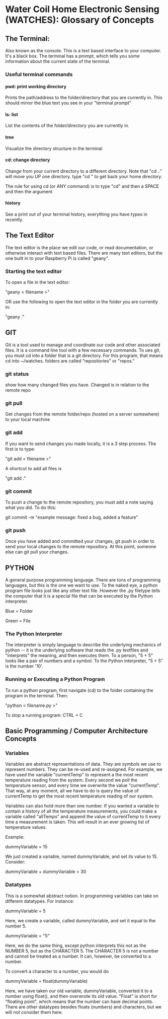 # Water Coil Home Electronic Sensing (WATCHES): Glossary of Concepts

## The Terminal:
Also known as the console. This is a text based interface to your computer. It's a black box. The terminal has a prompt, which tells you some information about the current state of the terminal.

### Useful terminal commands

#### pwd: print working directory
Prints the path/address to the folder/directory that you are currently in. This should mirror the blue text you see in your "terminal prompt"

#### ls: list
List the contents of the folder/directory you are currently in. 

#### tree
Visualize the directory structure in the terminal

#### cd: change directory
Change from your current directory to a different directory. Note that "cd .." will move you UP one directory. type "cd " to get back your home directory.

The rule for using cd (or ANY command) is to type "cd" and then a SPACE and then the argument

#### history
See a print out of your terminal history, everything you have types in recently. 

## The Text Editor
The text editor is the place we edit our code, or read documentation, or otherwise interact with text based files. There are many text editors, but the one built in to your Raspberry Pi is called "geany". 

### Starting the text editor
To open a file in the text editor:

"geany  < filename >"

OR use the following to open the text editor in the folder you are currently in:

"geany ."

## GIT
Git is a tool used to manage and coordinate our code and other associated files. It is a command line tool with a few necessary commands. To ues git, you must cd into a folder that is a git directory. For this program, that means cd into ~/watches. folders are called "repositories" or "repos." 

### git status
show how many changed files you have. Changed is in relation to the remote repo

### git pull
Get changes from the remote folder/repo (hosted on a server somewhere) to your local machine

### git add
If you want to send changes you made locally, it is a 3 step process. The first is to type:

"git add < filename >" 

A shortcut to add all files is 

"git add ."

### git commit
To push a change to the remote repository, you must add a note saying what you did. To do this:

git commit -m "example message: fixed a bug, added a feature"

### git push
Once you have added and committed your changes, git push in order to send your local changes to the remote repository. At this point, someone else can git pull your changes.


## PYTHON
A general purpose programming language. There are tons of programming languages, but this is the one we want to use. To the naked eye, a python program file looks just like any other text file. However the .py filetype tells the computer that it is a special file that can be executed by the Python interpreter.

Blue = Folder

Green = File

### The Python Interpreter
The interpreter is simply language to describe the underlying mechanics of python -- it is the underlying software that reads the .py textfiles and "interprets" the meaning, and then executes them. To a person, "5 + 5" looks like a pair of numbers and a symbol. To the Python interpreter, "5 + 5" is the number '10'.

### Running or Executing a Python Program
To run a python program, first navigate (cd) to the folder containing the program in the terminal. Then:

"python < filename.py >"

To stop a running program: CTRL + C

## Basic Programming / Computer Architecture Concepts

### Variables

Variables are abstract representations of data. They are symbols we use to represent numbers. They can be re-used and re-assigned. For example, we have used the variable "currentTemp" to represent a the most recent temperature reading from the system. Every second we poll the temperature sensor, and every time we overwrite the value "currentTemp". That way, at any moment, all we have to do is query the value of currentTemp to get the most recent temperature reading of our system. 

Variables can also hold more than one number. If you wanted a variable to contain a history of all the temperature measurements, you could make a variable called "allTemps" and append the value of currentTemp to it every time a measurement is taken. This will result in an ever growing list of temperature values.

Example:

dummyVariable = 15

We just created a variable, named dummyVariable, and set its value to 15. Consider:

dummyVariable + dummyVariable = 30

### Datatypes
This is a somewhat abstract notion. In programming variables can take on different datatypes. For instance:

dummyVariable = 5

Here, we create a variable, called dummyVariable, and set it equal to the number 5. 

dummyVariable = "5"

Here, we do the same thing, except python interprets this not as the NUMBER 5, but as the CHARACTER 5. The CHARACTER 5 is not a number and cannot be treated as a number. It can, however, be converted to a number. 

To convert a character to a number, you would do

dummyVariable = float(dummyVariable)

Here, we have taken our old variable, dummyVariable, converted it to a number using float(), and then overwrote its old value. "Float" is short for "floating point", which means that the number can have decimal points. There are other datatypes besides floats (numbers) and characters, but we will not consider them here.


